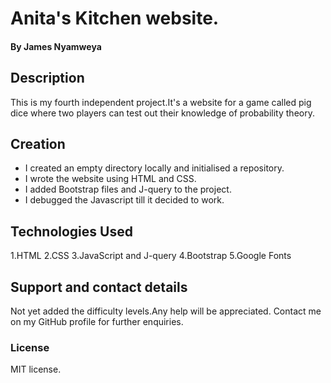 # Anita's Kitchen website.

#### By **James Nyamweya**

## Description

This is my fourth independent project.It's a website for a game called pig dice where two players can test out their knowledge of probability theory.

## Creation

* I created an empty directory locally and initialised a repository.
* I wrote the website using HTML and CSS.
* I added Bootstrap files and J-query to the project.
* I debugged the Javascript till it decided to work.


## Technologies Used
1.HTML
2.CSS
3.JavaScript and J-query
4.Bootstrap
5.Google Fonts

## Support and contact details
Not yet added the difficulty levels.Any help will be appreciated.
Contact me on my GitHub profile for further enquiries.

### License

MIT license.
